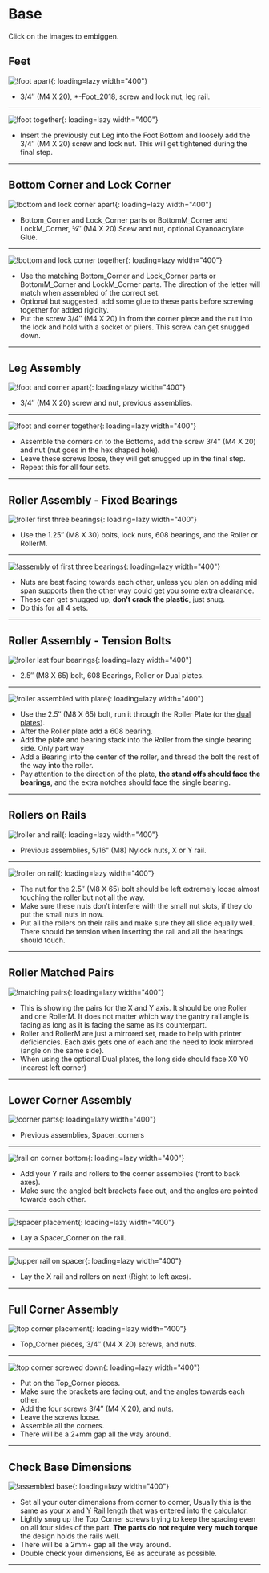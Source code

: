 # Base

Click on the images to embiggen.

## Feet

![!foot apart](../../img/old/2016/08/IMG_20160823_115308.jpg){: loading=lazy width="400"}

* 3/4″ (M4 X 20), *-Foot_2018,  screw and lock nut, leg rail.
___

![!foot together](../../img/old/2016/08/IMG_20160823_115352.jpg){: loading=lazy width="400"}

* Insert the previously cut Leg into the Foot Bottom and loosely add the 3/4″ (M4 X 20) screw and lock nut. This will get tightened during the final step.
___

## Bottom Corner and Lock Corner

![!bottom and lock corner apart](../../img/old/2016/08/IMG_20160823_115926.jpg){: loading=lazy width="400"}

* Bottom_Corner and Lock_Corner parts or BottomM_Corner and LockM_Corner, ¾″ (M4 X 20) Scew and nut, optional Cyanoacrylate Glue.
___


![!bottom and lock corner together](../../img/old/2016/08/IMG_20160823_120220.jpg){: loading=lazy width="400"}

* Use the matching Bottom_Corner and Lock_Corner parts or BottomM_Corner and LockM_Corner parts. The direction of the letter will match when assembled of the correct set.
* Optional but suggested, add some glue to these parts before screwing together for added rigidity.
* Put the screw 3/4″ (M4 X 20) in from the corner piece and the nut into the lock and hold with a socket or pliers. This screw can get snugged down.
___

## Leg Assembly

![!foot and corner apart](../../img/old/2016/08/IMG_20160823_120845.jpg){: loading=lazy width="400"}

* 3/4″ (M4 X 20) screw and nut, previous assemblies.
___

![!foot and corner together](../../img/old/2016/08/IMG_20160823_120959.jpg){: loading=lazy width="400"}

* Assemble the corners on to the Bottoms, add the screw 3/4″ (M4 X 20) and nut (nut goes in the hex shaped hole).
* Leave these screws loose, they will get snugged up in the final step.
* Repeat this for all four sets.
___

## Roller Assembly - Fixed Bearings

![!roller first three bearings](../../img/old/2016/08/IMG_20160823_121442.jpg){: loading=lazy width="400"}

* Use the 1.25″ (M8 X 30) bolts, lock nuts, 608 bearings, and the Roller or RollerM.
___

![!assembly of first three bearings](../../img/old/2016/08/IMG_20160823_121655.jpg){: loading=lazy width="400"}

* Nuts are best facing towards each other, unless you plan on adding mid span supports then the other way could get you some extra clearance.
* These can get snugged up, **don’t crack the plastic**, just snug.
* Do this for all 4 sets.
___

## Roller Assembly - Tension Bolts

![!roller last four bearings](../../img/old/2016/08/IMG_20160823_123602.jpg){: loading=lazy width="400"}

* 2.5″ (M8 X 65) bolt, 608 Bearings, Roller or Dual plates.
___

![!roller assembled with plate](../../img/old/2016/08/IMG_20160823_123933.jpg){: loading=lazy width="400"}

* Use the 2.5″ (M8 X 65) bolt, run it through the Roller Plate (or the [dual plates](https://www.thingiverse.com/thing:2847042)).
* After the Roller plate add a 608 bearing.
* Add the plate and bearing stack into the Roller from the single bearing side. Only part way
* Add a Bearing into the center of the roller, and thread the bolt the rest of the way into the roller.
* Pay attention to the direction of the plate, **the stand offs should face the bearings**, and the extra notches should face the single bearing.

___

## Rollers on Rails

![!roller and rail](../../img/old/2016/08/IMG_20160823_124453.jpg){: loading=lazy width="400"}

* Previous assemblies, 5/16" (M8) Nylock nuts, X or Y rail.
___

![!roller on rail](../../img/old/2016/08/IMG_20160823_124619.jpg){: loading=lazy width="400"}

* The nut for the 2.5″ (M8 X 65) bolt should be left extremely loose almost touching the roller but not all the way.
* Make sure these nuts don’t interfere with the small nut slots, if they do put the small nuts in now.
* Put all the rollers on their rails and make sure they all slide equally well. There should be tension when inserting the rail and all the bearings should touch.
___


## Roller Matched Pairs

![!matching pairs](../../img/old/2016/08/IMG_20160823_125042.jpg){: loading=lazy width="400"}

* This is showing the pairs for the X and Y axis. It should be one Roller and one RollerM. It does not matter which way the gantry rail angle is facing as long as it is facing the same as its counterpart.
* Roller and RollerM are just a mirrored set, made to help with printer deficiencies. Each axis gets one of each and the need to look mirrored (angle on the same side).
* When using the optional Dual plates, the long side should face X0 Y0 (nearest left corner)
____

## Lower Corner Assembly

![!corner parts](../../img/old/2016/08/IMG_20160823_125433.jpg){: loading=lazy width="400"}

* Previous assemblies, Spacer_corners
___

![!rail on corner bottom](../../img/old/2016/08/IMG_20160823_125615.jpg){: loading=lazy width="400"}

* Add your Y rails and rollers to the corner assemblies (front to back axes).
* Make sure the angled belt brackets face out, and the angles are pointed towards each other.
___

![!spacer placement](../../img/old/2016/08/IMG_20160823_125701.jpg){: loading=lazy width="400"}

* Lay a Spacer_Corner on the rail.
___

![!upper rail on spacer](../../img/old/2016/08/IMG_20160823_125736.jpg){: loading=lazy width="400"}

* Lay the X rail and rollers on next (Right to left axes).
___

## Full Corner Assembly

![!top corner placement](../../img/old/2016/08/IMG_20160823_125916-400x300.jpg){: loading=lazy width="400"}

* Top_Corner pieces, 3/4″ (M4 X 20) screws, and nuts.
___

![!top corner screwed down](../../img/old/2016/08/IMG_20160823_130032.jpg){: loading=lazy width="400"}

* Put on the Top_Corner pieces.
* Make sure the brackets are facing out, and the angles towards each other.
* Add the four screws 3/4″ (M4 X 20), and nuts.
* Leave the screws loose.
* Assemble all the corners.
* There will be a 2+mm gap all the way around.
___

## Check Base Dimensions

![!assembled base](../../img/old/2016/08/IMG_20160823_131408.jpg){: loading=lazy width="400"}

* Set all your outer dimensions from corner to corner, Usually this is the same as your x and Y Rail length that was entered into the [calculator](../calculator.md).
* Lightly snug up the Top_Corner screws trying to keep the spacing even on all four sides of the part. **The parts do not require very much torque** the design holds the rails well.
* There will be a 2mm+ gap all the way around.
* Double check your dimensions, Be as accurate as possible.
___
